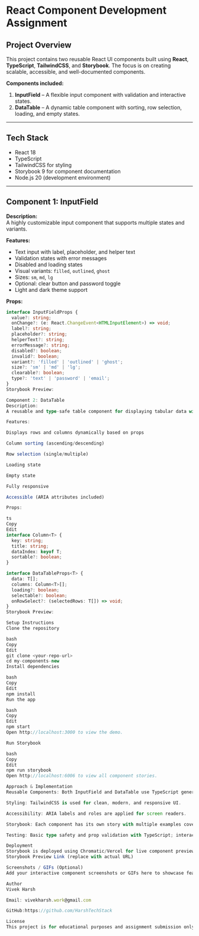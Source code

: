 # React Component Development Assignment

## Project Overview
This project contains two reusable React UI components built using **React**, **TypeScript**, **TailwindCSS**, and **Storybook**. The focus is on creating scalable, accessible, and well-documented components.

**Components included:**
1. **InputField** – A flexible input component with validation and interactive states.  
2. **DataTable** – A dynamic table component with sorting, row selection, loading, and empty states.

---

## Tech Stack
- React 18  
- TypeScript  
- TailwindCSS for styling  
- Storybook 9 for component documentation  
- Node.js 20 (development environment)

---

## Component 1: InputField

**Description:**  
A highly customizable input component that supports multiple states and variants.

**Features:**
- Text input with label, placeholder, and helper text  
- Validation states with error messages  
- Disabled and loading states  
- Visual variants: `filled`, `outlined`, `ghost`  
- Sizes: `sm`, `md`, `lg`  
- Optional: clear button and password toggle  
- Light and dark theme support

**Props:**
```ts
interface InputFieldProps {
  value?: string;
  onChange?: (e: React.ChangeEvent<HTMLInputElement>) => void;
  label?: string;
  placeholder?: string;
  helperText?: string;
  errorMessage?: string;
  disabled?: boolean;
  invalid?: boolean;
  variant?: 'filled' | 'outlined' | 'ghost';
  size?: 'sm' | 'md' | 'lg';
  clearable?: boolean;
  type?: 'text' | 'password' | 'email';
}
Storybook Preview:

Component 2: DataTable
Description:
A reusable and type-safe table component for displaying tabular data with advanced features.

Features:

Displays rows and columns dynamically based on props

Column sorting (ascending/descending)

Row selection (single/multiple)

Loading state

Empty state

Fully responsive

Accessible (ARIA attributes included)

Props:

ts
Copy
Edit
interface Column<T> {
  key: string;
  title: string;
  dataIndex: keyof T;
  sortable?: boolean;
}

interface DataTableProps<T> {
  data: T[];
  columns: Column<T>[];
  loading?: boolean;
  selectable?: boolean;
  onRowSelect?: (selectedRows: T[]) => void;
}
Storybook Preview:

Setup Instructions
Clone the repository

bash
Copy
Edit
git clone <your-repo-url>
cd my-components-new
Install dependencies

bash
Copy
Edit
npm install
Run the app

bash
Copy
Edit
npm start
Open http://localhost:3000 to view the demo.

Run Storybook

bash
Copy
Edit
npm run storybook
Open http://localhost:6006 to view all component stories.

Approach & Implementation
Reusable Components: Both InputField and DataTable use TypeScript generics and props for maximum flexibility.

Styling: TailwindCSS is used for clean, modern, and responsive UI.

Accessibility: ARIA labels and roles are applied for screen readers.

Storybook: Each component has its own story with multiple examples covering default, error, loading, disabled, and interactive states.

Testing: Basic type safety and prop validation with TypeScript; interactive testing via Storybook.

Deployment
Storybook is deployed using Chromatic/Vercel for live component preview:
Storybook Preview Link (replace with actual URL)

Screenshots / GIFs (Optional)
Add your interactive component screenshots or GIFs here to showcase features.

Author
Vivek Harsh

Email: vivekharsh.work@gmail.com

GitHub:https://github.com/HarshTechStack

License
This project is for educational purposes and assignment submission only. shouli paste this